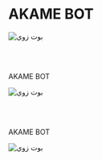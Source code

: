 # AKAME BOT

![بوت زوي](https://i.ibb.co/CHY9zmB/464997798.jpg)

<br><br>








AKAME BOT

![بوت زوي](https://i.ibb.co/NFNKL2g/467641208.jpg)

<br><br>










AKAME BOT

![بوت زوي](https://i.ibb.co/FHT2qQZ/465572062.jpg)

<br><br>


